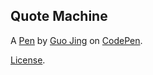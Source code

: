Quote Machine
-------------


A [Pen](https://codepen.io/tue41582/pen/YerrWE) by [Guo Jing](https://codepen.io/tue41582) on [CodePen](https://codepen.io).

[License](https://codepen.io/tue41582/pen/YerrWE/license).